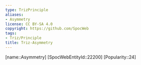 ```yaml
---
type: TrizPrinciple
aliases:
- Asymmetry
license: CC BY-SA 4.0
copyright: https://github.com/SpocWeb
tags: 
- Triz/Principle
title: Triz-Asymmetry
---
```

[name::Asymmetry]
[SpocWebEntityId::22200]
[Popularity::24]



